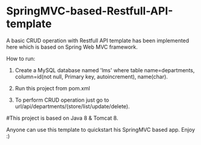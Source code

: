 # SpringMVC-based-Restfull-API-template

A basic CRUD operation with Restfull API template has been implemented here which is based on Spring Web MVC framework.

How to run:
1. Create a MySQL database named 'lms' where table name=departments, column=id(not null, Primary key, autoincrement), name(char).

2. Run this project from pom.xml

3. To perform CRUD operation just go to url/api/departments/(store/list/update/delete). 

#This project is based on Java 8 & Tomcat 8.

Anyone can use this template to quickstart his SpringMVC based app. Enjoy :)
